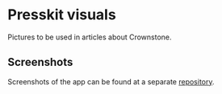 # Presskit visuals

Pictures to be used in articles about Crownstone.

## Screenshots

Screenshots of the app can be found at a separate [repository](https://github.com/crownstone/CrownstoneApp/tree/master/screenshots).


